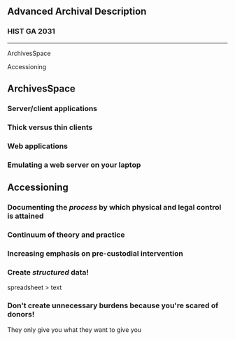 ## Advanced Archival Description

### HIST GA 2031

* * *

ArchivesSpace

Accessioning



## ArchivesSpace



### Server/client applications



### Thick versus thin clients



### Web applications



### Emulating a web server on your laptop



## Accessioning
### Documenting the _process_ by which physical and legal control is attained



### Continuum of theory and practice



### Increasing emphasis on pre-custodial intervention



### Create _structured_ data!
spreadsheet &gt; text



### Don't create unnecessary burdens because you're scared of donors!
They only give you what they want to give you
